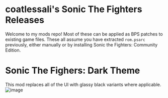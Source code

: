 # coatlessali's Sonic The Fighters Releases
Welcome to my mods repo! Most of these can be applied as BPS patches to existing game files. These all assume you have extracted `rom.psarc` previously, either manually or by installing Sonic the Fighters: Community Edition.

# Sonic The Fighers: Dark Theme
This mod replaces all of the UI with glassy black variants where applicable.
![image](https://github.com/user-attachments/assets/9a635195-2564-4ecc-930c-abdfeda0bd60)

